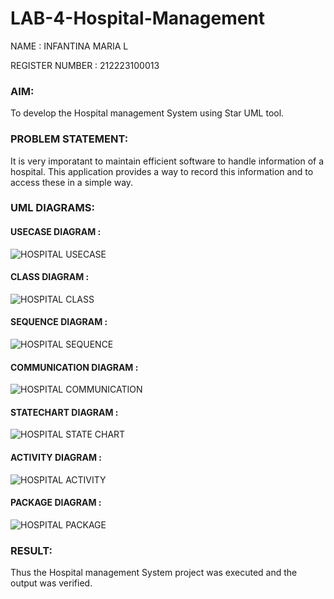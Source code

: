 # LAB-4-Hospital-Management
NAME : INFANTINA MARIA L

REGISTER NUMBER : 212223100013

### AIM:
To develop the Hospital management System using Star UML tool.

### PROBLEM STATEMENT:
It is very imporatant to maintain efficient software to handle information of a hospital.
This application provides a way to record this information and to access these in a simple way.

### UML DIAGRAMS:

#### USECASE DIAGRAM :

![HOSPITAL USECASE](https://github.com/23005529/LAB-4-Hospital-Management/assets/139842207/21501bb2-aaa1-49be-8180-304d0dbe6b67)

#### CLASS DIAGRAM :

![HOSPITAL CLASS](https://github.com/23005529/LAB-4-Hospital-Management/assets/139842207/a4cf80cc-4dcb-401a-876f-5831b8e921d4)

#### SEQUENCE DIAGRAM :

![HOSPITAL SEQUENCE](https://github.com/23005529/LAB-4-Hospital-Management/assets/139842207/87e7e8cc-0423-490c-9783-c4d7428ab713)

#### COMMUNICATION DIAGRAM :

![HOSPITAL COMMUNICATION](https://github.com/23005529/LAB-4-Hospital-Management/assets/139842207/13295fce-fc6f-44a0-9cb0-c59e2be2c0ab)

#### STATECHART DIAGRAM :

![HOSPITAL STATE CHART](https://github.com/23005529/LAB-4-Hospital-Management/assets/139842207/dedbc4ce-69e6-4104-8c0f-ee8dc123254c)

#### ACTIVITY DIAGRAM :

![HOSPITAL ACTIVITY](https://github.com/23005529/LAB-4-Hospital-Management/assets/139842207/316e38da-953b-4236-94f0-7215cce3186d)

#### PACKAGE DIAGRAM :

![HOSPITAL PACKAGE](https://github.com/23005529/LAB-4-Hospital-Management/assets/139842207/b795db96-c75b-46b9-90c1-29af084d86fd)

### RESULT:
Thus the Hospital management System project was executed and the output was verified.
